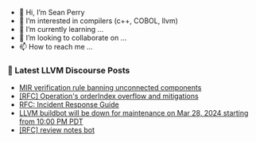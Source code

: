 - 👋 Hi, I’m Sean Perry
- 👀 I’m interested in compilers (c++, COBOL, llvm)
- 🌱 I’m currently learning ...
- 💞️ I’m looking to collaborate on ...
- 📫 How to reach me ...

<!---
s66perry/s66perry is a ✨ special ✨ repository because its `README.md` (this file) appears on your GitHub profile.
You can click the Preview link to take a look at your changes.
--->
### 📕 Latest LLVM Discourse Posts

<!-- DISCOURSE-LLVM:START -->
- [MIR verification rule banning unconnected components](https://discourse.llvm.org/t/mir-verification-rule-banning-unconnected-components/85564#post_1)
- [[RFC] Operation&#39;s orderIndex overflow and mitigations](https://discourse.llvm.org/t/rfc-operations-orderindex-overflow-and-mitigations/85541#post_6)
- [RFC: Incident Response Guide](https://discourse.llvm.org/t/rfc-incident-response-guide/85562#post_1)
- [LLVM buildbot will be down for maintenance on Mar 28, 2024 starting from 10:00 PM PDT](https://discourse.llvm.org/t/llvm-buildbot-will-be-down-for-maintenance-on-mar-28-2024-starting-from-10-00-pm-pdt/85560#post_1)
- [[RFC] review notes bot](https://discourse.llvm.org/t/rfc-review-notes-bot/85558#post_2)
<!-- DISCOURSE-LLVM:END -->
